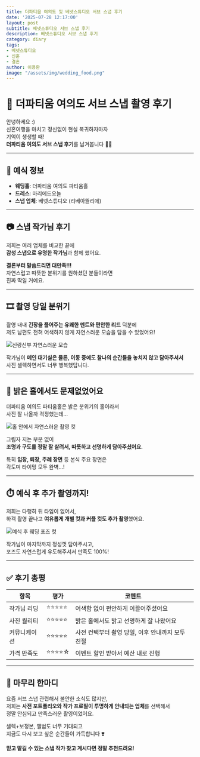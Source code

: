```yaml
---
title: 더파티움 여의도 및 베넷스튜디오 서브 스냅 후기
date: '2025-07-28 12:17:00'
layout: post
subtitle: 베넷스튜디오 서브 스냅 후기
description: 베넷스튜디오 서브 스냅 후기
category: diary
tags:
- 베넷스튜디오
- 신혼
- 결혼
author: 이용환
image: "/assets/img/wedding_food.png"
---
```


# 📸 더파티움 여의도 서브 스냅 촬영 후기

안녕하세요 :)  
신혼여행을 마치고 정신없이 현실 복귀하자마자  
기억이 생생할 때!  
**더파티움 여의도 서브 스냅 후기**를 남겨봅니다 💍✨

---

## 💒 예식 정보

- **웨딩홀**: 더파티움 여의도 파티움홀  
- **드레스**: 마리에드오늘  
- **스냅 업체**: 베넷스튜디오 (리베아뜰리에)  

---

## 📷 스냅 작가님 후기

저희는 여러 업체를 비교한 끝에  
**감성 스냅으로 유명한 작가님**과 함께 했어요.  

**결론부터 말씀드리면 대만족!!!**  
자연스럽고 따뜻한 분위기를 원하셨던 분들이라면  
진짜 딱일 거예요.

---

## 🎞️ 촬영 당일 분위기

촬영 내내 **긴장을 풀어주는 유쾌한 멘트와 편안한 리드** 덕분에  
저도 남편도 전혀 어색하지 않게 자연스러운 모습을 담을 수 있었어요!

![신랑신부 자연스러운 모습](/assets/img/snap2.png)

작가님이 **메인 대기실은 물론, 이동 중에도 찰나의 순간들을 놓치지 않고 담아주셔서**  
사진 셀렉하면서도 너무 행복했답니다.

---

## 🌙 밝은 홀에서도 문제없었어요

더파티움 여의도 파티움홀은 밝은 분위기의 홀이라서  
사진 잘 나올까 걱정했는데...

![홀 안에서 자연스러운 촬영 컷](/assets/img/snap3.png)

그림자 지는 부분 없이  
**조명과 구도를 정말 잘 살려서, 따뜻하고 선명하게 담아주셨어요.**

특히 **입장, 퇴장, 주례 장면** 등 본식 주요 장면은  
각도며 타이밍 모두 완벽...!

---

## ⏱️ 예식 후 추가 촬영까지!

저희는 다행히 뒤 타임이 없어서,  
하객 촬영 끝나고 **여유롭게 개별 컷과 커플 컷도 추가 촬영**했어요.

![예식 후 웨딩 포즈 컷](/assets/img/snap4.png)

작가님이 마지막까지 정성껏 담아주시고,  
포즈도 자연스럽게 유도해주셔서 만족도 100%!

---

## ✅ 후기 총평

| 항목 | 평가 | 코멘트 |
|------|------|--------|
| 작가님 리딩 | ⭐️⭐️⭐️⭐️⭐️ | 어색함 없이 편안하게 이끌어주셨어요 |
| 사진 퀄리티 | ⭐️⭐️⭐️⭐️⭐️ | 밝은 홀에서도 밝고 선명하게 잘 나왔어요 |
| 커뮤니케이션 | ⭐️⭐️⭐️⭐️⭐️ | 사전 컨택부터 촬영 당일, 이후 안내까지 모두 친절 |
| 가격 만족도 | ⭐️⭐️⭐️⭐️☆ | 이벤트 할인 받아서 예산 내로 진행 |

---

## 💬 마무리 한마디

요즘 서브 스냅 관련해서 불안한 소식도 많지만,  
저희는 **사전 포트폴리오와 작가 프로필이 투명하게 안내되는 업체**를 선택해서  
정말 안심되고 만족스러운 촬영이었어요.

셀렉+보정본, 앨범도 너무 기대되고  
지금도 다시 보고 싶은 순간들이 가득합니다 ❣️

**믿고 맡길 수 있는 스냅 작가 찾고 계시다면 정말 추천드려요!**  